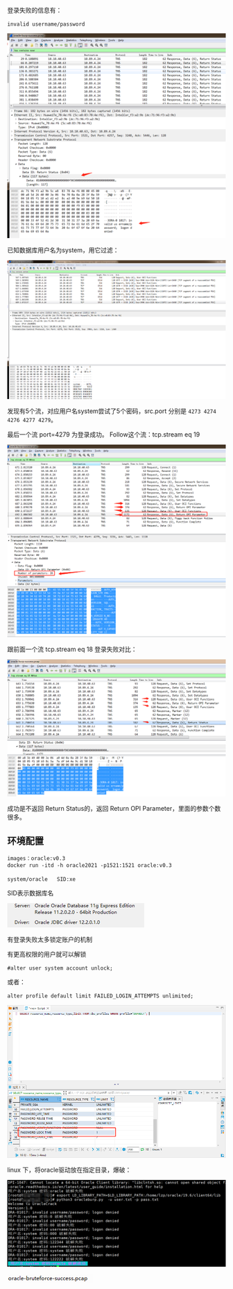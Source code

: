 登录失败的信息有：

	invalid username/password

![](images/1.png)

已知数据库用户名为system，用它过滤：

![](images/3.png)

发现有5个流，对应用户名system尝试了5个密码，src.port 分别是 ```4273 4274 4276 4277 4279```。

最后一个流 port=4279 为登录成功。 Follow这个流：tcp.stream eq 19

![](images/5.jpg)

跟前面一个流 tcp.stream eq 18 登录失败对比：

![](images/6.jpg)

成功是不返回 Return Status的，返回 Return OPI Parameter，里面的参数个数很多。


## 环境配置

	images：oracle:v0.3
	docker run -itd -h oracle2021 -p1521:1521 oracle:v0.3

	system/oracle   SID:xe

SID表示数据库名

![](images/7.png)

有登录失败太多锁定账户的机制

有更高权限的用户就可以解锁

	#alter user system account unlock;

或者：

	alter profile default limit FAILED_LOGIN_ATTEMPTS unlimited;

![](images/4.png)

linux 下，将oracle驱动放在指定目录，爆破：

![](images/8.png)

![](images/9.jpg)



